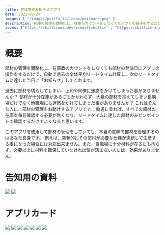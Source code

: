 ```yaml
---
title: 在庫管理お知らせアプリ
date: 2021-08-27
images: [ "/images/portfolio/icons/potimane.png" ]
description: 在庫の管理を簡略化し、在庫のカウントをしなくてもアプリの操作をするだけで自動で過去の全体平均使用期間を計算し、次の必要な使用時期に達した当日に「お知らせ」してくれます。
icons: ["https://skillicons.dev/icons?i=kotlin" , "https://skillicons.dev/icons?i=androidstudio" ]
---
```


# 概要
部材の管理を簡略化し、在庫数のカウントをしなくても部材の発注日にアプリの操作をするだけで、自動で過去の全体平均リードタイム計算し、次のリードタイムに達した当日に「お知らせ」してくれます。

過去に部材を切らしてしまい、上司や同僚に迷惑をかけてしまった事がありませんか？
部材が十分在庫があるにもかかわらず、大量の部材を抱えてしまい自職場だけでなく他職場にも迷惑をかけてしまった事がありませんか？
これはそんな人に、部材の管理をお助けするアプリです。
軌道に乗れば、すべての部材の在庫を毎日確認する必要が無くなり、リードタイムに達した部材のみピンポイントで確認するだけでよくなると思います。

このアプリを使用して部材の管理をしていても、本当の意味で部材を管理するのはあなた自身です。
例えば、突発的にその部材が必要な仕様が連続して生産する事になった場合には対応出来ません。また、自職場に十分材料が在るにも拘らず、必要以上に材料を確保していなければ気が済まない人には、効果がありません。

# 告知用の資料
![](/images/portfolio/potimane/表.png)
![](/images/portfolio/potimane/裏.png)

# アプリカード
![](/images/portfolio/potimane/1.png)
![](/images/portfolio/potimane/2.png)
![](/images/portfolio/potimane/3.png)
![](/images/portfolio/potimane/4.png)
![](/images/portfolio/potimane/5.png)
![](/images/portfolio/potimane/6.png)
![](/images/portfolio/potimane/7.png)